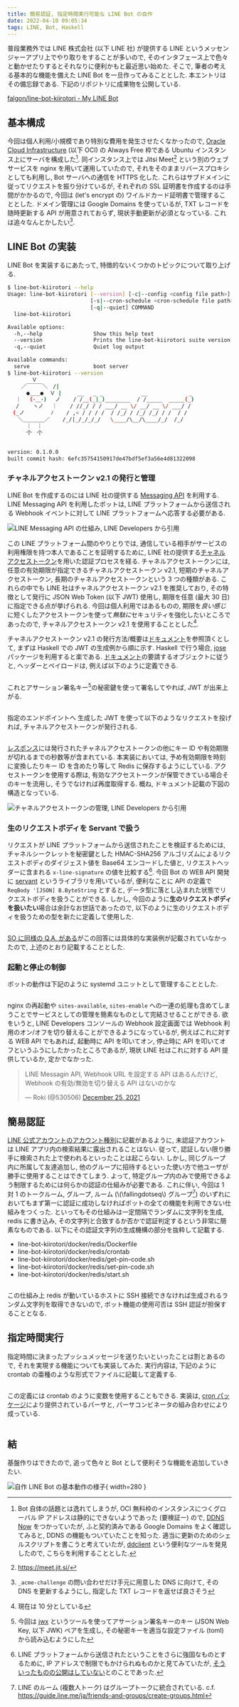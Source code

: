 ```yaml
---
title: 簡易認証, 指定時間実行可能な LINE Bot の自作
date: 2022-04-10 09:05:34
tags: LINE, Bot, Haskell
---
```


普段業務外では
LINE 株式会社 (以下 LINE 社) が提供する LINE というメッセンジャーアプリ上でやり取りをすることが多いので,
そのインタフェース上で色々と動かせたりするとそれなりに便利かもと最近思い始めた.
そこで,
筆者の考える基本的な機能を備えた LINE Bot を一旦作ってみることとした.
本エントリはその備忘録である.
下記のリポジトリに成果物を公開している.

<div class="has-text-centered mt-2 mb-2">
<i class="fab fa-github fa-fw"></i>
<a href="https://github.com/falgon/line-bot-kiirotori">falgon/line-bot-kiirotori - My LINE Bot
</a>
</div>

## 基本構成

今回は個人利用/小規模であり特別な費用を発生させたくなかったので,
[Oracle Cloud Infrastructure](https://www.oracle.com/cloud/) (以下 OCI)
の Always Free 枠である Ubuntu インスタンス上にサーバを構成した[^7].
同インスタンス上では Jitsi Meet[^1] という別のウェブサービスを nginx
を用いて運用していたので, それをそのままリバースプロキシとしても利用し,
Bot サーバへの通信を HTTPS 化した.
これらはサブドメインに従ってリクエストを振り分けているが,
それぞれの SSL 証明書を作成するのは手間がかかるので, 今回は (let's encrypt の)
ワイルドカード証明書で管理することとした.
ドメイン管理には Google Domains を使っているが,
TXT レコードを随時更新する API が用意されておらず,
現状手動更新が必須となっている.
これは追々なんとかしたい[^2].

<!--more-->

## LINE Bot の実装

LINE Bot を実装するにあたって,
特徴的ないくつかのトピックについて取り上げる.

```bash
$ line-bot-kiirotori --help
Usage: line-bot-kiirotori [--version] [-c|--config <config file path>] 
                          [-s|--cron-schedule <cron-schedule file path>] 
                          [-q|--quiet] COMMAND
  line-bot-kiirotori

Available options:
  -h,--help                Show this help text
  --version                Prints the line-bot-kiirotori suite version
  -q,--quiet               Quiet log output

Available commands:
  serve                    boot server
$ line-bot-kiirotori --version
　　　　 Ｖ
　　 ／￣￣￣＼　/|
　　 　●＿＿●  Ｖ |     __   _ _            __             _
　 ｜　 (･＿･)　 ノ    / /__(_|_)________  / /_____  _____(_)
　 /　　 ヽノ　 ｜    / //_/ / / ___/ __ \/ __/ __ \/ ___/ /
　(_ノ　　　　　ﾉ    / ,< / / / /  / /_/ / /_/ /_/ / /  / /
　　＼＿＿＿＿／    /_/|_/_/_/_/   \____/\__/\____/_/  /_/
　　　 ｜　｜
　　　 个　个


version: 0.1.0.0
built commit hash: 6efc35754150917de47bdf5ef3a56e4d81322098
```

### チャネルアクセストークン v2.1 の発行と管理

LINE Bot を作成するのには LINE 社の提供する
[Messaging API](https://developers.line.biz/ja/docs/messaging-api/)
を利用する.
LINE Messaging API を利用したボットは,
LINE プラットフォームから送信される Webhook
イベントに対して LINE プラットフォームへ応答する必要がある.

![LINE Messaging API の仕組み, [LINE Developers](https://developers.line.biz/ja/docs/messaging-api/overview/#how-messaging-api-works) から引用](./messaging-api-architecture.f40bffbb.png)

この LINE プラットフォーム間のやりとりでは,
通信している相手がサービスの利用権限を持つ本人であることを証明するために,
LINE 社の提供する[チャネルアクセストークン](https://developers.line.biz/ja/docs/messaging-api/channel-access-tokens/#what-are-channel-access-tokens)を用いた認証プロセスを経る.
チャネルアクセストークンには, 任意の有効期限が指定できるチャネルアクセストークン v2.1,
短期のチャネルアクセストークン, 長期のチャネルアクセストークンという 3 つの種類がある.
これらの中でも LINE 社はチャネルアクセストークン v2.1 を推奨しており,
その特徴として発行に JSON Web Token (以下 JWT) 使用し, 期限を任意 (最大 30 日) に指定できる点が挙げられる.
今回は個人利用ではあるものの,
期限を<i>良い感じ</i>に短くしたアクセストークンを使って<i>無駄に</i>セキュリティを強化したいところであったので,
チャネルアクセストークン v2.1 を使用することとした[^4].

チャネルアクセストークン v2.1 の発行方法/概要は[ドキュメント](https://developers.line.biz/ja/docs/messaging-api/generate-json-web-token/#create-an-assertion-signing-key)を参照頂くとして,
まずは Haskell での JWT の生成例から順に示す.
Haskell で行う場合, [jose](https://hackage.haskell.org/package/jose) パッケージを利用すると楽である.
[ドキュメント](https://developers.line.biz/ja/docs/messaging-api/generate-json-web-token/#generate-jwt)の要請するオブジェクトに従うと,
ヘッダーとペイロードは, 例えば以下のように定義できる.

<div class="mb-2 mt-2" style="max-height: 400px; overflow-y: scroll;">
<script src="https://emgithub.com/embed.js?target=https%3A%2F%2Fgithub.com%2Ffalgon%2Fline-bot-kiirotori%2Fblob%2F31b9cdbcdbe19b821406966320378b68a82a0184%2Fsrc%2FLBKiirotori%2FAccessToken%2FJWT.hs%23L38-L62&style=github&showLineNumbers=on&showFileMeta=on&fetchFromJsDelivr=on"></script>
</div>

これとアサーション署名キー[^5]の秘密鍵を使って署名してやれば,
JWT が出来上がる.

<div class="mb-2 mt-2" style="max-height: 400px; overflow-y: scroll;">
<script src="https://emgithub.com/embed.js?target=https%3A%2F%2Fgithub.com%2Ffalgon%2Fline-bot-kiirotori%2Fblob%2Fc0c766a480e3ecd117be2c3e4045b80382dd5cd7%2Fsrc%2FLBKiirotori%2FAccessToken%2FJWT.hs%23L63-L82&style=github&showLineNumbers=on&showFileMeta=on&fetchFromJsDelivr=on"></script>
</div>

指定のエンドポイントへ
生成した JWT を使って以下のようなリクエストを投げれば, チャネルアクセストークンが発行される.

<div class="mb-2 mt-2" style="max-height: 400px; overflow-y: scroll;">
<script src="https://emgithub.com/embed.js?target=https%3A%2F%2Fgithub.com%2Ffalgon%2Fline-bot-kiirotori%2Fblob%2Fc0c766a480e3ecd117be2c3e4045b80382dd5cd7%2Fsrc%2FLBKiirotori%2FAccessToken%2FCore.hs%23L73-L83&style=github&showLineNumbers=on&showFileMeta=on&fetchFromJsDelivr=on"></script>
</div>

[レスポンス](https://developers.line.biz/ja/reference/messaging-api/#issue-channel-access-token-v2.1-response)には発行されたチャネルアクセストークンの他にキー ID や有効期限が切れるまでの秒数等が含まれている.
本実装においては, 予め有効期限を時刻に変換したりキー ID を含めたり等して Redis に保存するようにしている.
アクセストークンを使用する際は, 有効なアクセストークンが保管できている場合そのキーを流用し, そうでなければ再度取得する.
概ね, ドキュメント記載の下図の構造となっている.

![チャネルアクセストークンの管理, [LINE Developers](https://developers.line.biz/ja/docs/messaging-api/generate-json-web-token/#issue_a_channel_access_token_v2_1) から引用](./using_keyID_procedure_01.75272508.png)

### 生のリクエストボディを Servant で扱う

リクエストが LINE
プラットフォームから送信されたことを検証するためには,
チャネルシークレットを秘密鍵とした HMAC-SHA256
アルゴリズムによるリクエストボディのダイジェスト値を Base64 エンコードした値と,
リクエストヘッダーに含まれる `x-line-signature` の値を比較する[^6].
今回 Bot の WEB API 開発に [servant](https://hackage.haskell.org/package/servant) というライブラリを用いているが,
便利なことに API の定義で `ReqBody '[JSON] B.ByteString` とすると,
データ型に落とし込まれた状態でリクエストボディを扱うことができる.
しかし, 今回のように**生のリクエストボディを扱いたい**場合は余計なお世話であったので,
以下のように生のリクエストボディを扱うための型を新たに定義して使用した.

<div class="mt-2 mb-2" style="max-height: 400px; overflow-y: scroll;">
<script src="https://emgithub.com/embed.js?target=https%3A%2F%2Fgithub.com%2Ffalgon%2Fline-bot-kiirotori%2Fblob%2F43bb4c381b8c86520866af68ac50eecf0806e761%2Fsrc%2FLBKiirotori%2FWebhook%2FCore.hs%23L85-L110&style=github&showLineNumbers=on&showFileMeta=on&fetchFromJsDelivr=on"></script>
</div>

[SO に同様の Q.A. がある](https://stackoverflow.com/a/67912095/8345717)がこの回答には具体的な実装例が記載されていなかったので,
上述のとおり記載することとした.

### 起動と停止の制御

ボットの動作は下記のように systemd ユニットとして管理することとした.

<div class="mt-2 mb-2" style="max-height: 400px; overflow-y: scroll;">
<script src="https://emgithub.com/embed.js?target=https%3A%2F%2Fgithub.com%2Ffalgon%2Fline-bot-kiirotori%2Fblob%2Fmain%2Fetc%2Fsystemd%2Fline-bot-kiirotori.service&style=github&showLineNumbers=on&showFileMeta=on&fetchFromJsDelivr=on"></script>
</div>

nginx の再起動や `sites-available`, `sites-enable`
への一連の処理も含めてしまうことでサービスとしての管理を簡素なものとして完結させることができる.
欲をいうと,
LINE Developers コンソールの Webhook 設定画面では Webhook
利用のオン/オフを切り替えることができるようになっているが,
例えばこれに対する WEB API でもあれば, 起動時に API を叩いてオン,
停止時に API を叩いてオフというふうにしたかったところであるが,
現状 LINE 社はこれに対する API 提供しているか, 定かでなかった.

<blockquote class="twitter-tweet tw-align-center"><p lang="ja" dir="ltr">LINE Messagin API, Webhook URL を設定する API はあるんだけど, Webhook の有効/無効を切り替える API はないのかな</p>&mdash; Roki (@530506) <a href="https://twitter.com/530506/status/1474654997212430340?ref_src=twsrc%5Etfw">December 25, 2021</a></blockquote> <script async src="https://platform.twitter.com/widgets.js" charset="utf-8"></script>

## 簡易認証

[LINE 公式アカウントのアカウント種別](https://www.linebiz.com/jp/service/line-official-account/account-type/)に記載があるように,
未認証アカウントは LINE アプリ内の検索結果に露出されることはない.
従って, 認証しない限り勝手に検索された上で使われるといったことは起こらない.
しかし,
同じグループ内に所属して友達追加し,
他のグループに招待するといった使い方で他ユーザが勝手に使用することはできてしまう.
よって,
特定グループ内のみで使用できるよう制限するためには何らかの認証の仕組みが必要である.
これに伴い, 今回は 1 対 1 のトークルーム, グループ,
ルーム (\\(\fallingdotseq\\) グループ[^3])
のいずれにおいてもまず第一に認証に成功しなければボットの全ての機能を利用できない仕組みをつくった.
といってもその仕組みは一定間隔でランダムに文字列を生成, redis に書き込み,
その文字列と合致するか否かで認証判定するという非常に簡素なものである.
以下にその認証文字列の生成機構の部分を抜粋して記載する.

<div class="tabs is-toggle is-boxed is-centered mb-0" id="tabs">
<ul>
<li class="is-active" data-tab="1">
<a>
<span class="icon is-small"><i class="fas fa-file-code fa-fw"></i></span>
<span>line-bot-kiirotori/docker/redis/Dockerfile</span>
</a>
</li>
<li data-tab="2">
<a>
<span class="icon is-small"><i class="fas fa-file-code fa-fw"></i></span>
<span>line-bot-kiirotori/docker/redis/crontab</span>
</a>
</li>
<li data-tab="3">
<a>
<span class="icon is-small"><i class="fas fa-file-code fa-fw"></i></span>
<span>line-bot-kiirotori/docker/redis/get-pin-code.sh</span>
</a>
</li>
<li data-tab="4">
<a>
<span class="icon is-small"><i class="fas fa-file-code fa-fw"></i></span>
<span>line-bot-kiirotori/docker/redis/set-pin-code.sh</span>
</a>
</li>
<li data-tab="5">
<a>
<span class="icon is-small"><i class="fas fa-file-code fa-fw"></i></span>
<span>line-bot-kiirotori/docker/redis/start.sh</span>
</a>
</li>
</ul>
</div>
<div id="tab-content" style="max-height: 400px; overflow-y: scroll;" class="mb-2">
<div class="is-active acontent" data-content="1">
<script src="https://emgithub.com/embed.js?target=https%3A%2F%2Fgithub.com%2Ffalgon%2Fline-bot-kiirotori%2Fblob%2F62a6c47072dbeb9a5897c486ee3d081465412d07%2Fdocker%2Fredis%2FDockerfile&style=github&showLineNumbers=on&showFileMeta=on&fetchFromJsDelivr=on"></script>
</div>
<div class="acontent" data-content="2">
<script src="https://emgithub.com/embed.js?target=https%3A%2F%2Fgithub.com%2Ffalgon%2Fline-bot-kiirotori%2Fblob%2F62a6c47072dbeb9a5897c486ee3d081465412d07%2Fdocker%2Fredis%2Fcrontab&style=github&showLineNumbers=on&showFileMeta=on&fetchFromJsDelivr=on"></script>
</div>
<div class="acontent" data-content="3">
<script src="https://emgithub.com/embed.js?target=https%3A%2F%2Fgithub.com%2Ffalgon%2Fline-bot-kiirotori%2Fblob%2F62a6c47072dbeb9a5897c486ee3d081465412d07%2Fdocker%2Fredis%2Fget-pin-code.sh&style=github&showLineNumbers=on&showFileMeta=on&fetchFromJsDelivr=on"></script>
</div>
<div class="acontent" data-content="4">
<script src="https://emgithub.com/embed.js?target=https%3A%2F%2Fgithub.com%2Ffalgon%2Fline-bot-kiirotori%2Fblob%2F62a6c47072dbeb9a5897c486ee3d081465412d07%2Fdocker%2Fredis%2Fset-pin-code.sh&style=github&showLineNumbers=on&showFileMeta=on&fetchFromJsDelivr=on"></script>
</div>
<div class="acontent" data-content="5">
<script src="https://emgithub.com/embed.js?target=https%3A%2F%2Fgithub.com%2Ffalgon%2Fline-bot-kiirotori%2Fblob%2F62a6c47072dbeb9a5897c486ee3d081465412d07%2Fdocker%2Fredis%2Fstart.sh&style=github&showLineNumbers=on&showFileMeta=on&fetchFromJsDelivr=on"></script>
</div>
</div>
<script type="text/javascript" src="/js/uniq_tab.js"></script>

この仕組み上 redis が動いているホストに
SSH 接続できなければ生成されるランダム文字列を取得できないので,
ボット機能の使用可否は SSH 認証が担保することとなる.

## 指定時間実行

指定時間に決まったプッシュメッセージを送りたいといったことは割とあるので,
それを実現する機能についても実装してみた.
実行内容は,
下記のように crontab
の亜種のような形式でファイルに記載して定義する.

<div class="mt-2 mb-2" style="max-height: 400px; overflow-y: scroll;">
<script src="https://emgithub.com/embed.js?target=https%3A%2F%2Fgithub.com%2Ffalgon%2Fline-bot-kiirotori%2Fblob%2F6efc35754150917de47bdf5ef3a56e4d81322098%2FREADME.md%3Fplain%3D1%23L78-L80&style=github&showLineNumbers=on&showFileMeta=on&fetchFromJsDelivr=on"></script>
</div>

この定義には crontab のように変数を使用することもできる.
実装は,
[cron パッケージ](https://hackage.haskell.org/package/cron)により提供されているパーサと,
パーサコンビネータの組み合わせにより成っている.

<div class="mt-2 mb-2" style="max-height: 400px; overflow-y: scroll;">
<script src="https://emgithub.com/embed.js?target=https%3A%2F%2Fgithub.com%2Ffalgon%2Fline-bot-kiirotori%2Fblob%2F6efc35754150917de47bdf5ef3a56e4d81322098%2Fsrc%2FLBKiirotori%2FSchedule%2FParser.hs%23L178-L190&style=github&showLineNumbers=on&showFileMeta=on&fetchFromJsDelivr=on"></script>
</div>

## 結

基盤作りはできたので, 
追って色々と Bot として便利そうな機能を追加していきたい.

![自作 LINE Bot の基本動作の様子](./ss.jpg "自作LINE Botの基本動作の様子"){ width=280 }

[^1]: <https://meet.jit.si/>
[^2]: `_acme-challenge` の問い合わせだけ手元に用意した DNS に向けて, その DNS を更新するようにし, 指定した TXT レコードを返せば良さそう
[^3]: LINE のルーム (複数人トーク) はグループトークに統合されている. c.f. <https://guide.line.me/ja/friends-and-groups/create-groups.html>
[^4]: 現在は 10 分としている
[^5]: 今回は [jwx](https://github.com/lestrrat-go/jwx) というツールを使ってアサーション署名キーのキー (JSON Web Key, 以下 JWK) ペアを生成し, その秘密キーを適当な設定ファイル (toml) から読み込むようにした
[^6]: LINE プラットフォームから送信されたということをさらに強固なものとするために, IP アドレスで制限でもかけられぬものかと見てみていたが, [そういったものの公開はしていない](https://developers.line.biz/ja/faq/#what-is-ip-address-of-line-platform)とのことであった.
[^7]: Bot 自体の話題とは逸れてしまうが,
OCI 無料枠のインスタンスにつくグローバル IP アドレスは静的にできないようであった (要検証ー) ので,
[DDNS Now](https://ddns.kuku.lu/) をつかっていたが,
ふと契約済みである Google Domains をよく確認してみると,
DDNS の機能もついていたことを知った.
適当に更新のためのシェルスクリプトを書こうと考えていたが, 
[ddclient](https://github.com/ddclient/ddclient) という便利なツールを発見したので,
こちらを利用することとした.

